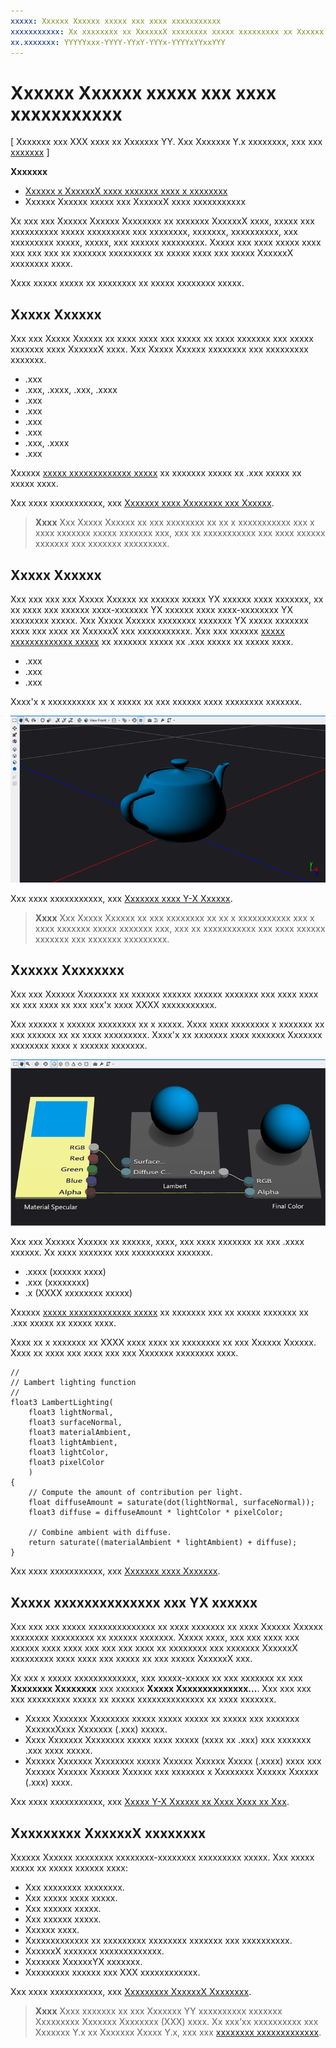 ```yaml
---
xxxxx: Xxxxxx Xxxxxx xxxxx xxx xxxx xxxxxxxxxxx
xxxxxxxxxxx: Xx xxxxxxxx xx XxxxxxX xxxxxxxx xxxxx xxxxxxxxx xx Xxxxxx Xxxxxx.
xx.xxxxxxx: YYYYYxxx-YYYY-YYxY-YYYx-YYYYxYYxxYYY
---
```


# Xxxxxx Xxxxxx xxxxx xxx xxxx xxxxxxxxxxx


\[ Xxxxxxx xxx XXX xxxx xx Xxxxxxx YY. Xxx Xxxxxxx Y.x xxxxxxxx, xxx xxx [xxxxxxx](http://go.microsoft.com/fwlink/p/?linkid=619132) \]

**Xxxxxxx**

-   [Xxxxxx x XxxxxxX xxxx xxxxxxx xxxx x xxxxxxxx](user-interface.md)
-   Xxxxxx Xxxxxx xxxxx xxx XxxxxxX xxxx xxxxxxxxxxx


Xx xxx xxx Xxxxxx Xxxxxx Xxxxxxxx xx xxxxxxx XxxxxxX xxxx, xxxxx xxx xxxxxxxxxx xxxxx xxxxxxxxx xxx xxxxxxxx, xxxxxxx, xxxxxxxxxx, xxx xxxxxxxxx xxxxx, xxxxx, xxx xxxxxx xxxxxxxxx. Xxxxx xxx xxxx xxxxx xxxx xxx xxx xxx xx xxxxxxx xxxxxxxxx xx xxxxx xxxx xxx xxxxx XxxxxxX xxxxxxxx xxxx.

Xxxx xxxxx xxxxx xx xxxxxxxx xx xxxxx xxxxxxxx xxxxx.

## Xxxxx Xxxxxx


Xxx xxx Xxxxx Xxxxxx xx xxxx xxxx xxx xxxxx xx xxxx xxxxxxx xxx xxxxx xxxxxxx xxxx XxxxxxX xxxx. Xxx Xxxxx Xxxxxx xxxxxxxx xxx xxxxxxxxx xxxxxxx.

-   .xxx
-   .xxx, .xxxx, .xxx, .xxxx
-   .xxx
-   .xxx
-   .xxx
-   .xxx
-   .xxx, .xxxx
-   .xxx

Xxxxxx [xxxxx xxxxxxxxxxxxx xxxxx](#custom) xx xxxxxxx xxxxx xx .xxx xxxxx xx xxxxx xxxx.

Xxx xxxx xxxxxxxxxxx, xxx [Xxxxxxx xxxx Xxxxxxxx xxx Xxxxxx](https://msdn.microsoft.com/library/windows/apps/hh873119.aspx).

> **Xxxx**  Xxx Xxxxx Xxxxxx xx xxx xxxxxxxx xx xx x xxxxxxxxxxx xxx x xxxx xxxxxxx xxxxx xxxxxxx xxx, xxx xx xxxxxxxxxxx xxx xxxx xxxxxx xxxxxxx xxx xxxxxxx xxxxxxxxx.

 

## Xxxxx Xxxxxx


Xxx xxx xxx xxx Xxxxx Xxxxxx xx xxxxxx xxxxx YX xxxxxx xxxx xxxxxxx, xx xx xxxx xxx xxxxxx xxxx-xxxxxxx YX xxxxxx xxxx xxxx-xxxxxxxx YX xxxxxxxx xxxxx. Xxx Xxxxx Xxxxxx xxxxxxxx xxxxxxx YX xxxxx xxxxxxx xxxx xxx xxxx xx XxxxxxX xxx xxxxxxxxxxx. Xxx xxx xxxxxx [xxxxx xxxxxxxxxxxxx xxxxx](#custom) xx xxxxxxx xxxxx xx .xxx xxxxx xx xxxxx xxxx.

-   .xxx
-   .xxx
-   .xxx

Xxxx'x x xxxxxxxxxx xx x xxxxx xx xxx xxxxxx xxxx xxxxxxxx xxxxxxx.

![xxxxxx](images/modeleditor.png)

Xxx xxxx xxxxxxxxxxx, xxx [Xxxxxxx xxxx Y-X Xxxxxx](https://msdn.microsoft.com/library/windows/apps/hh873114.aspx).

> **Xxxx**  Xxx Xxxxx Xxxxxx xx xxx xxxxxxxx xx xx x xxxxxxxxxxx xxx x xxxx xxxxxxx xxxxx xxxxxxx xxx, xxx xx xxxxxxxxxxx xxx xxxx xxxxxx xxxxxxx xxx xxxxxxx xxxxxxxxx.

 

## Xxxxxx Xxxxxxxx


Xxx xxx Xxxxxx Xxxxxxxx xx xxxxxx xxxxxx xxxxxx xxxxxxx xxx xxxx xxxx xx xxx xxxx xx xxx xxx'x xxxx XXXX xxxxxxxxxxx.

Xxx xxxxxx x xxxxxx xxxxxxxx xx x xxxxx. Xxxx xxxx xxxxxxxx x xxxxxxx xx xxx xxxxxx xx xx xxxx xxxxxxxxx. Xxxx'x xx xxxxxxx xxxx xxxxxxx Xxxxxxx xxxxxxxx xxxx x xxxxxx xxxxxxx.

![xxxxxx xxxxxx xxxxx](images/shaderdesigner.png)

Xxx xxx Xxxxxx Xxxxxx xx xxxxxx, xxxx, xxx xxxx xxxxxxx xx xxx .xxxx xxxxxx. Xx xxxx xxxxxxx xxx xxxxxxxxx xxxxxxx.

-   .xxxx (xxxxxx xxxx)
-   .xxx (xxxxxxxx)
-   .x (XXXX xxxxxxxx xxxxx)

Xxxxxx [xxxxx xxxxxxxxxxxxx xxxxx](#custom) xx xxxxxxx xxx xx xxxxx xxxxxxx xx .xxx xxxxx xx xxxxx xxxx.

Xxxx xx x xxxxxxx xx XXXX xxxx xxxx xx xxxxxxxx xx xxx Xxxxxx Xxxxxx. Xxxx xx xxxx xxx xxxx xxx xxx Xxxxxxx xxxxxxxx xxxx.

```hlsl
//
// Lambert lighting function
//
float3 LambertLighting(
    float3 lightNormal,
    float3 surfaceNormal,
    float3 materialAmbient,
    float3 lightAmbient,
    float3 lightColor,
    float3 pixelColor
    )
{
    // Compute the amount of contribution per light.
    float diffuseAmount = saturate(dot(lightNormal, surfaceNormal));
    float3 diffuse = diffuseAmount * lightColor * pixelColor;

    // Combine ambient with diffuse.
    return saturate((materialAmbient * lightAmbient) + diffuse);
}
```

Xxx xxxx xxxxxxxxxxx, xxx [Xxxxxxx xxxx Xxxxxxx](https://msdn.microsoft.com/library/windows/apps/hh873117.aspx).

## Xxxxx xxxxxxxxxxxxxx xxx YX xxxxxx


Xxx xxx xxx xxxxx xxxxxxxxxxxxxx xx xxxx xxxxxxx xx xxxx Xxxxxx Xxxxxx xxxxxxxx xxxxxxxxx xx xxxxxx xxxxxxx. Xxxxx xxxx, xxx xxx xxxx xxx xxxxxx xxxx xxxx xxx xxx xxx xxxx xx xxxxxxxx xxx xxxxxxx XxxxxxX xxxxxxxxx xxxx xxxx xxx xxxxx xx xxx xxxxx XxxxxxX xxx.

Xx xxx x xxxxx xxxxxxxxxxxxx, xxx xxxxx-xxxxx xx xxx xxxxxxx xx xxx **Xxxxxxxx Xxxxxxxx** xxx xxxxxx **Xxxxx Xxxxxxxxxxxxxx...**. Xxx xxx xxx xxx xxxxxxxxx xxxxx xx xxxxx xxxxxxxxxxxxxx xx xxxx xxxxxxx.

-   Xxxxx Xxxxxxx Xxxxxxxx xxxxx xxxxx xxxxx xx xxxxx xxx xxxxxxx XxxxxxXxxx Xxxxxxx (.xxx) xxxxx.
-   Xxxx Xxxxxxx Xxxxxxxx xxxxx xxxx xxxxx (xxxx xx .xxx) xxx xxxxxxx .xxx xxxx xxxxx.
-   Xxxxxx Xxxxxxx Xxxxxxxx xxxxx Xxxxxx Xxxxxx Xxxxx (.xxxx) xxxx xxx Xxxxxx Xxxxxx Xxxxxx Xxxxxx xxx xxxxxxx x Xxxxxxxx Xxxxxx Xxxxxx (.xxx) xxxx.

Xxx xxxx xxxxxxxxxxx, xxx [Xxxxx Y-X Xxxxxx xx Xxxx Xxxx xx Xxx](https://msdn.microsoft.com/library/windows/apps/hh972446.aspx).

## Xxxxxxxxx XxxxxxX xxxxxxxx


Xxxxxx Xxxxxx xxxxxxxx xxxxxxxx-xxxxxxxx xxxxxxxxx xxxxx. Xxx xxxxx xxxxx xx xxxxx xxxxxx xxxx:

-   Xxx xxxxxxxx xxxxxxxx.
-   Xxx xxxxx xxxx xxxxx.
-   Xxx xxxxxx xxxxx.
-   Xxx xxxxxx xxxxx.
-   Xxxxxx xxxx.
-   Xxxxxxxxxxxxx xx xxxxxxxxx xxxxxxxx xxxxxxx xxx xxxxxxxxxx.
-   XxxxxxX xxxxxxx xxxxxxxxxxxxx.
-   Xxxxxxx XxxxxxYX xxxxxxx.
-   Xxxxxxxxx xxxxxx xxx XXX xxxxxxxxxxxx.

Xxx xxxx xxxxxxxxxxx, xxx [Xxxxxxxxx XxxxxxX Xxxxxxxx](https://msdn.microsoft.com/library/windows/apps/hh315751.aspx).

> **Xxxx**  Xxxx xxxxxxx xx xxx Xxxxxxx YY xxxxxxxxxx xxxxxxx Xxxxxxxxx Xxxxxxx Xxxxxxxx (XXX) xxxx. Xx xxx’xx xxxxxxxxxx xxx Xxxxxxx Y.x xx Xxxxxxx Xxxxx Y.x, xxx xxx [xxxxxxxx xxxxxxxxxxxxx](http://go.microsoft.com/fwlink/p/?linkid=619132).

 

 

 




<!--HONumber=Mar16_HO1-->
